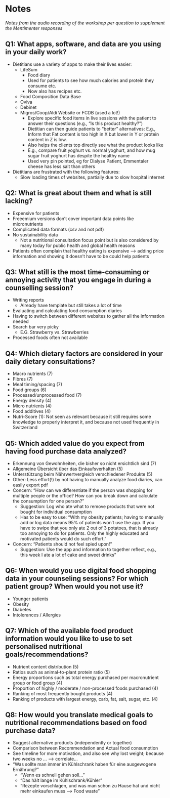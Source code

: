 # Notes

_Notes from the audio recording of the workshop per question to supplement the Mentimenter responses_

## Q1: What apps, software, and data are you using in your daily work?

- Dietitians use a variety of apps to make their lives easier:
  - LifeSum
    - Food diary
    - Used for patients to see how much calories and protein they consume etc.
    - Now also has recipes etc.
  - Food Composition Data Base
  - Oviva
  - Debinet
  - Migros/Coop/Aldi Website or FCDB (used a lot!)
    - Explore specific food items in live sessions with the patient to answer their questions (e.g., “Is this product healthy?”)
    - Dietitian can then guide patients to “better” alternatives: E.g., Inform that Fat content is too high in X but lower in Y or protein content in Z is low.
    - Also helps the clients top directly see what the product looks like
    - E.g., compare fruit yoghurt vs. normal yoghurt, and how mug sugar fruit yoghurt has despite the healthy name
    - Used very pin pointed, eg for Dialyse Patient, Emmentaler cheese has less salt than others
- Dietitians are frustrated with the following features:
  - Slow loading times of websites, partially due to slow hospital internet

## Q2: What is great about them and what is still lacking?

- Expensive for patients
- Freeemium versions don’t cover important data points like micronutrients
- Complicated data formats (csv and not pdf)
- No sustainability data
  - Not a nutritional consultation focus point but is also considered by many today for public health and global health reasons
- Patients often complain that healthy eating is expensive —> adding price information and showing it doesn’t have to be could help patients

## Q3: What still is the most time-consuming or annoying activity that you engage in during a counselling session?

- Writing reports
  - Already have template but still takes a lot of time
- Evaluating and calculating food consumption diaries
- Having to switch between different websites to gather all the information needed
- Search bar very picky
  - E.G. Strawberry vs. Strawberries
- Processed foods often not available

## Q4: Which dietary factors are considered in your daily dietary consultations?

- Macro nutrients (7)
- Fibres (7)
- Meal timing/spacing (7)
- Food groups (6)
- Processed/unprocessed food (7)
- Energy density (4)
- Micro nutrients (4)
- Food additives (4)
- Nutri-Score (1): Not seen as relevant because it still requires some knowledge to properly interpret it, and because not used frequently in Switzerland

## Q5: Which added value do you expect from having food purchase data analyzed?

- Erkennung von Gewohnheiten, die bisher so nicht ersichtlich sind (7)
- Allgemeine Übersicht über das Einkaufsverhalten (5)
- Unterstützung beim Nährwertvergleich verschiedener Produkte (5)
- Other: Less effort(!) by not having to manually analyze food diaries, can easily export pdf
- Concern: “How can we differentiate if the person was shopping for multiple people or the office? How can you break down and calculate the consumption for one person?”
  - Suggestion: Log who ate what to remove products that were not bought for individual consumption
  - Has to be easy to use: “With my obesity patients; having to manually add or log data means 95% of patients won’t use the app. If you have to swipe that you only ate 2 out of 3 potatoes, that is already too annoying to do for patients. Only the highly educated and motivated patients would do such effort.”
- Concern: “Patients should not feel spied upon!”
  - Suggestion: Use the app and information to together reflect, e.g., this week I ate a lot of cake and sweet drinks”

## Q6: When would you use digital food shopping data in your counseling sessions? For which patient group? When would you not use it?

- Younger patients
- Obesity
- Diabetes
- Intolerances / Allergies

## Q7: Which of the available food product information would you like to use to set personalised nutritional goals/recommendations?

- Nutrient content distribution (5)
- Ratios such as animal-to-plant protein ratio (5)
- Energy proportions such as total energy purchased per macronutrient group or food group (4)
- Proportion of highly / moderate / non-processed foods purchased (4)
- Ranking of most frequently bought products (4)
- Ranking of products with largest energy, carb, fat, salt, sugar, etc. (4)

## Q8: How would you translate medical goals to nutritional recommendations based on food purchase data?

- Suggest alternative products (independently or together)
- Comparison between Recommendation and Actual food consumption
- See timeline for more motivation, and also see why lost weight; because two weeks no … —> correlate…
- “Was sollte man immer im Kühlschrank haben für eine ausgewogene Ernährung?”
  - “Wenn es schnell gehen soll…”
  - “Das hält lange im Kühlschrank/Kühler”
  - “Rezepte vorschlagen, und was man schon zu Hause hat und nicht mehr einkaufen muss —> Food waste”
